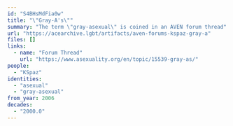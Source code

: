 ```yaml
---
id: "S4BHsMdFia0w"
title: "\"Gray-A's\""
summary: "The term \"gray-asexual\" is coined in an AVEN forum thread"
url: "https://acearchive.lgbt/artifacts/aven-forums-kspaz-gray-a"
files: []
links:
  - name: "Forum Thread"
    url: "https://www.asexuality.org/en/topic/15539-gray-as/"
people:
  - "KSpaz"
identities:
  - "asexual"
  - "gray-asexual"
from_year: 2006
decades:
  - "2000.0"
---
```

